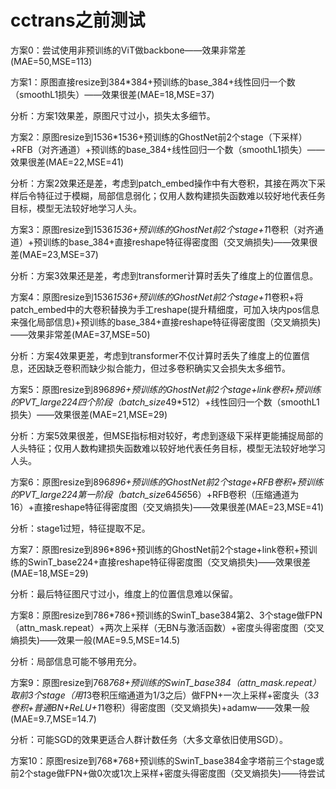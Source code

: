 # cctrans之前测试
方案0：尝试使用非预训练的ViT做backbone——效果非常差(MAE=50,MSE=113)

方案1：原图直接resize到384*384+预训练的base_384+线性回归一个数（smoothL1损失）——效果很差(MAE=18,MSE=37)

分析：方案1效果差，原图尺寸过小，损失太多细节。

方案2：原图resize到1536*1536+预训练的GhostNet前2个stage（下采样）+RFB（对齐通道）+预训练的base_384+线性回归一个数（smoothL1损失）——效果很差(MAE=22,MSE=41)

分析：方案2效果还是差，考虑到patch_embed操作中有大卷积，其接在两次下采样后令特征过于模糊，局部信息弱化；仅用人数构建损失函数难以较好地代表任务目标，模型无法较好地学习人头。

方案3：原图resize到1536*1536+预训练的GhostNet前2个stage+1*1卷积（对齐通道）+预训练的base_384+直接reshape特征得密度图（交叉熵损失)——效果很差(MAE=23,MSE=37)

分析：方案3效果还是差，考虑到transformer计算时丢失了维度上的位置信息。

方案4：原图resize到1536*1536+预训练的GhostNet前2个stage+1*1卷积+将patch_embed中的大卷积替换为手工reshape(提升精细度，可加入块内pos信息来强化局部信息)+预训练的base_384+直接reshape特征得密度图（交叉熵损失)——效果非常差(MAE=37,MSE=50)

分析：方案4效果更差，考虑到transformer不仅计算时丢失了维度上的位置信息，还因缺乏卷积而缺少拟合能力，但过多卷积确实又会损失太多细节。

方案5：原图resize到896*896+预训练的GhostNet前2个stage+link卷积+预训练的PVT_large224四个阶段（batch_size*49*512）+线性回归一个数（smoothL1损失）——效果很差(MAE=21,MSE=29)

分析：方案5效果很差，但MSE指标相对较好，考虑到逐级下采样更能捕捉局部的人头特征；仅用人数构建损失函数难以较好地代表任务目标，模型无法较好地学习人头。

方案6：原图resize到896*896+预训练的GhostNet前2个stage+RFB卷积+预训练的PVT_large224第一阶段（batch_size*64*56*56）+RFB卷积（压缩通道为16）+直接reshape特征得密度图（交叉熵损失)——效果很差(MAE=23,MSE=41)

分析：stage1过短，特征提取不足。

方案7：原图resize到896*896+预训练的GhostNet前2个stage+link卷积+预训练的SwinT_base224+直接reshape特征得密度图（交叉熵损失)——效果很差(MAE=18,MSE=29)

分析：最后特征图尺寸过小，维度上的位置信息难以保留。

方案8：原图resize到786*786+预训练的SwinT_base384第2、3个stage做FPN（attn_mask.repeat）+两次上采样（无BN与激活函数）+密度头得密度图（交叉熵损失)——效果一般(MAE=9.5,MSE=14.5)

分析：局部信息可能不够用充分。

方案9：原图resize到768*768+预训练的SwinT_base384（attn_mask.repeat）取前3个stage（用1*3卷积压缩通道为1/3之后）做FPN+一次上采样+密度头（3*3卷积+普通BN+ReLU+1*1卷积）得密度图（交叉熵损失)+adamw——效果一般(MAE=9.7,MSE=14.7)

分析：可能SGD的效果更适合人群计数任务（大多文章依旧使用SGD）。

方案10：原图resize到768*768+预训练的SwinT_base384金字塔前三个stage或前2个stage做FPN+做0次或1次上采样+密度头得密度图（交叉熵损失)——待尝试
